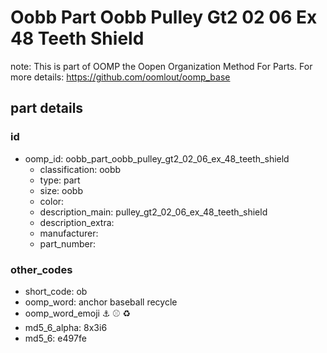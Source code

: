 # Oobb Part Oobb Pulley Gt2 02 06 Ex 48 Teeth Shield  

note: This is part of OOMP the Oopen Organization Method For Parts. For more details: https://github.com/oomlout/oomp_base

##  part details





### id
* oomp_id: oobb_part_oobb_pulley_gt2_02_06_ex_48_teeth_shield
  * classification: oobb
  * type: part
  * size: oobb
  * color: 
  * description_main: pulley_gt2_02_06_ex_48_teeth_shield
  * description_extra: 
  * manufacturer: 
  * part_number: 

### other_codes
* short_code: ob
* oomp_word: anchor baseball recycle
* oomp_word_emoji :anchor: :baseball: :recycle:
* md5_6_alpha: 8x3i6
* md5_6: e497fe